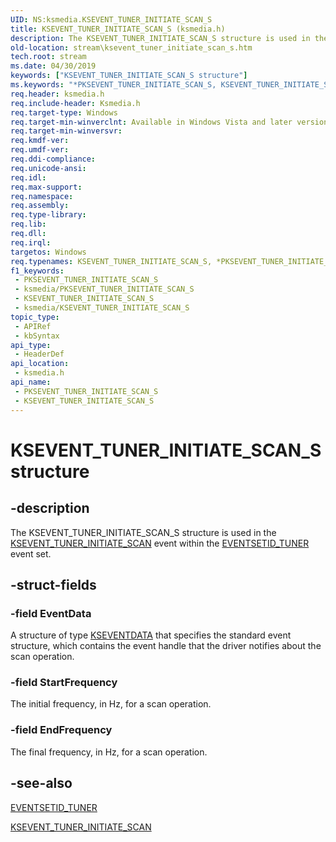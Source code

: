 ```yaml
---
UID: NS:ksmedia.KSEVENT_TUNER_INITIATE_SCAN_S
title: KSEVENT_TUNER_INITIATE_SCAN_S (ksmedia.h)
description: The KSEVENT_TUNER_INITIATE_SCAN_S structure is used in the KSEVENT_TUNER_INITIATE_SCAN event within the EVENTSETID_TUNER event set.
old-location: stream\ksevent_tuner_initiate_scan_s.htm
tech.root: stream
ms.date: 04/30/2019
keywords: ["KSEVENT_TUNER_INITIATE_SCAN_S structure"]
ms.keywords: "*PKSEVENT_TUNER_INITIATE_SCAN_S, KSEVENT_TUNER_INITIATE_SCAN_S, KSEVENT_TUNER_INITIATE_SCAN_S structure [Streaming Media Devices], PKSEVENT_TUNER_INITIATE_SCAN_S, PKSEVENT_TUNER_INITIATE_SCAN_S structure pointer [Streaming Media Devices], ksmedia/KSEVENT_TUNER_INITIATE_SCAN_S, ksmedia/PKSEVENT_TUNER_INITIATE_SCAN_S, stream.ksevent_tuner_initiate_scan_s, vidcapstruct_569c5d77-3ec5-48ed-bf87-0c41297d8f9b.xml"
req.header: ksmedia.h
req.include-header: Ksmedia.h
req.target-type: Windows
req.target-min-winverclnt: Available in Windows Vista and later versions of the operating system.
req.target-min-winversvr: 
req.kmdf-ver: 
req.umdf-ver: 
req.ddi-compliance: 
req.unicode-ansi: 
req.idl: 
req.max-support: 
req.namespace: 
req.assembly: 
req.type-library: 
req.lib: 
req.dll: 
req.irql: 
targetos: Windows
req.typenames: KSEVENT_TUNER_INITIATE_SCAN_S, *PKSEVENT_TUNER_INITIATE_SCAN_S
f1_keywords:
 - PKSEVENT_TUNER_INITIATE_SCAN_S
 - ksmedia/PKSEVENT_TUNER_INITIATE_SCAN_S
 - KSEVENT_TUNER_INITIATE_SCAN_S
 - ksmedia/KSEVENT_TUNER_INITIATE_SCAN_S
topic_type:
 - APIRef
 - kbSyntax
api_type:
 - HeaderDef
api_location:
 - ksmedia.h
api_name:
 - PKSEVENT_TUNER_INITIATE_SCAN_S
 - KSEVENT_TUNER_INITIATE_SCAN_S
---
```


# KSEVENT_TUNER_INITIATE_SCAN_S structure


## -description

The KSEVENT_TUNER_INITIATE_SCAN_S structure is used in the <a href="/windows-hardware/drivers/stream/ksevent-tuner-initiate-scan">KSEVENT_TUNER_INITIATE_SCAN</a> event within the <a href="/windows-hardware/drivers/stream/eventsetid-tuner">EVENTSETID_TUNER</a> event set.

## -struct-fields

### -field EventData

A structure of type <a href="/windows-hardware/drivers/ddi/ks/ns-ks-kseventdata">KSEVENTDATA</a> that specifies the standard event structure, which contains the event handle that the driver notifies about the scan operation.

### -field StartFrequency

The initial frequency, in Hz, for a scan operation.

### -field EndFrequency

The final frequency, in Hz, for a scan operation.

## -see-also

<a href="/windows-hardware/drivers/stream/eventsetid-tuner">EVENTSETID_TUNER</a>



<a href="/windows-hardware/drivers/stream/ksevent-tuner-initiate-scan">KSEVENT_TUNER_INITIATE_SCAN</a>


